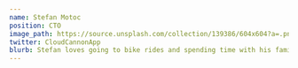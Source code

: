 ```yaml
---
name: Stefan Motoc
position: CTO
image_path: https://source.unsplash.com/collection/139386/604x604?a=.png
twitter: CloudCannonApp
blurb: Stefan loves going to bike rides and spending time with his family.
---
```


